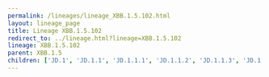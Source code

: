 ```yaml
---
permalink: /lineages/lineage_XBB.1.5.102.html
layout: lineage_page
title: Lineage XBB.1.5.102
redirect_to: ../lineage.html?lineage=XBB.1.5.102
lineage: XBB.1.5.102
parent: XBB.1.5
children: ['JD.1', 'JD.1.1', 'JD.1.1.1', 'JD.1.1.2', 'JD.1.1.3', 'JD.1.1.4', 'JD.1.1.5', 'JD.1.1.6', 'JD.1.1.7', 'JD.1.1.8', 'JD.1.2', 'JD.1.2.1', 'JD.1.2.2', 'JD.2.1', 'XBB.1.5.102']
---
```

